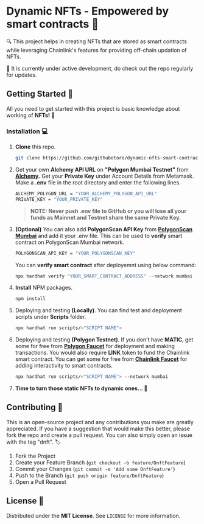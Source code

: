 # Dynamic NFTs - Empowered by smart contracts 🔗

🔍 This project helps in creating NFTs that are stored as smart contracts while leveraging Chainlink's features for providing off-chain updation of NFTs.

📌 It is currently under active development, do check out the repo regularly for updates.

<!-- GETTING STARTED -->

<a name="getting-started"></a>

## Getting Started 🚀

All you need to get started with this project is basic knowledge about working of **NFTs!** 💯

<a name="installation"></a>

### Installation 💻

1.  **Clone** this repo.

    ```sh
    git clone https://github.com/githubotoro/dynamic-nfts-smart-contract.git
    ```

2.  Get your own **Alchemy API URL** on **"Polygon Mumbai Testnet"** from **[Alchemy](https://www.alchemy.com/).** Get your **Private Key** under Account Details from Metamask. Make a **.env** file in the root directory and enter the following lines.

    ```sh
    ALCHEMY_POLYGON_URL = "YOUR_ALCHEMY_POLYGON_API_URL"
    PRIVATE_KEY = "YOUR_PRIVATE_KEY"
    ```

    > **NOTE: Never push .env file to GitHub or you will lose all your funds as Mainnet and Testnet share the same Private Key.**

3.  **(Optional)** You can also add **PolygonScan API Key** from **[PolygonScan Mumbai](https://mumbai.polygonscan.com/)** and add it your .env file. This can be used to **verify** smart contract on PolygonScan Mumbai network.

    ```sh
    POLYGONSCAN_API_KEY = "YOUR_POLYGONSCAN_KEY"
    ```

    You can **verify smart contract** after deployemnt using below command:

    ```js
    npx hardhat verify "YOUR_SMART_CONTRACT_ADDRESS" --network mumbai
    ```

4.  **Install** NPM packages.

    ```sh
    npm install
    ```

5.  Deploying and testing **(Locally)**. You can find test and deployment scripts under **Scripts** folder.

    ```sh
    npx hardhat run scripts/<"SCRIPT NAME">
    ```

6.  Deploying and testing **(Polygon Testnet)**. If you don't have **MATIC**, get some for free from **[Polygon Faucet](https://mumbaifaucet.com/)** for deployment and making transactions. You would also require **LINK** token to fund the Chainlink smart contract. You can get some for free from **[Chainlink Faucet](https://faucets.chain.link/)** for adding interactivity to smart contracts.

    ```sh
    npx hardhat run scripts/<"SCRIPT NAME"> --network mumbai
    ```

7.  **Time to turn those static NFTs to dynamic ones... 👀**

<!-- GETTING STARTED -->

<!-- CONTRIBUTING -->

<a name="contributing"></a>

## Contributing 🤝

This is an open-source project and any contributions you make are greatly appreciated. If you have a suggestion that would make this better, please fork the repo and create a pull request. You can also simply open an issue with the tag "dnft". 🏷

1. Fork the Project
2. Create your Feature Branch (`git checkout -b feature/DnftFeature`)
3. Commit your Changes (`git commit -m 'Add some DnftFeature'`)
4. Push to the Branch (`git push origin feature/DnftFeature`)
5. Open a Pull Request

<!-- CONTRIBUTING -->

<!-- LICENSE -->

<a name="license"></a>

## License 📃

Distributed under the **MIT License**. See `LICENSE` for more information.

<!-- LICENSE -->
